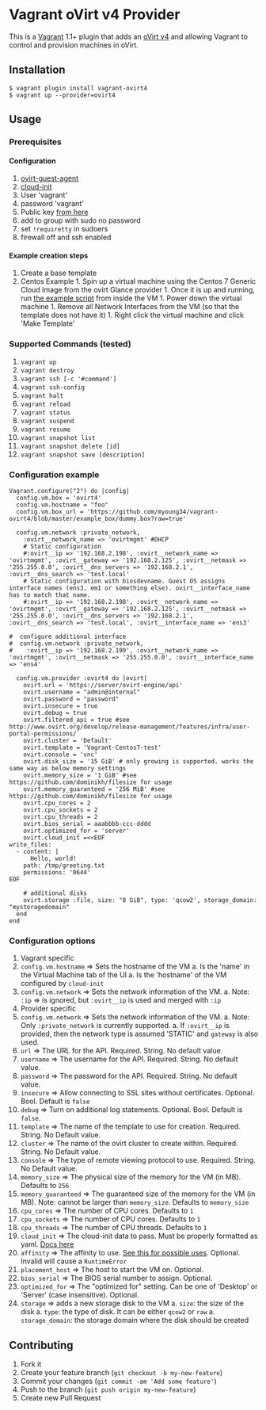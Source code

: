 # Vagrant oVirt v4 Provider

This is a [Vagrant](http://www.vagrantup.com) 1.1+ plugin that adds an
[oVirt v4](http://ovirt.org) and
allowing Vagrant to control and provision machines in oVirt.

## Installation

```
$ vagrant plugin install vagrant-ovirt4
$ vagrant up --provider=ovirt4
```

## Usage

### Prerequisites

#### Configuration

1. [ovirt-guest-agent](https://github.com/oVirt/ovirt-guest-agent)
1. [cloud-init](https://cloudinit.readthedocs.io/en/latest/)
1. User 'vagrant'
  1. password 'vagrant'
  1. Public key [from here](https://raw.githubusercontent.com/mitchellh/vagrant/master/keys/vagrant.pub)
  1. add to group with sudo no password
1. set `!requiretty` in sudoers
1. firewall off and ssh enabled

#### Example creation steps

1. Create a base template
  1. Centos Example
    1. Spin up a virtual machine using the Centos 7 Generic Cloud Image from the ovirt Glance provider
    1. Once it is up and running, run [the example script](tools/prepare_redhat_for_box.sh) from inside the VM
    1. Power down the virtual machine
    1. Remove all Network Interfaces from the VM (so that the template does not have it)
    1. Right click the virtual machine and click 'Make Template'

### Supported Commands (tested)

1. `vagrant up`
1. `vagrant destroy`
1. `vagrant ssh [-c '#command']`
1. `vagrant ssh-config`
1. `vagrant halt`
1. `vagrant reload`
1. `vagrant status`
1. `vagrant suspend`
1. `vagrant resume`
1. `vagrant snapshot list`
1. `vagrant snapshot delete [id]`
1. `vagrant snapshot save [description]`

### Configuration example

```
Vagrant.configure("2") do |config|
  config.vm.box = 'ovirt4'
  config.vm.hostname = "foo"
  config.vm.box_url = 'https://github.com/myoung34/vagrant-ovirt4/blob/master/example_box/dummy.box?raw=true'

  config.vm.network :private_network,
    :ovirt__network_name => 'ovirtmgmt' #DHCP
    # Static configuration
    #:ovirt__ip => '192.168.2.198', :ovirt__network_name => 'ovirtmgmt', :ovirt__gateway => '192.168.2.125', :ovirt__netmask => '255.255.0.0', :ovirt__dns_servers => '192.168.2.1', :ovirt__dns_search => 'test.local'
    # Static configuration with biosdevname. Guest OS assigns interface names (ens3, em1 or something else). ovirt__interface_name has to match that name.
    #:ovirt__ip => '192.168.2.198', :ovirt__network_name => 'ovirtmgmt', :ovirt__gateway => '192.168.2.125', :ovirt__netmask => '255.255.0.0', :ovirt__dns_servers => '192.168.2.1', :ovirt__dns_search => 'test.local', :ovirt__interface_name => 'ens3'

#  configure additional interface
#  config.vm.network :private_network,
#    :ovirt__ip => '192.168.2.199', :ovirt__network_name => 'ovirtmgmt', :ovirt__netmask => '255.255.0.0', :ovirt__interface_name => 'ens4'

  config.vm.provider :ovirt4 do |ovirt|
    ovirt.url = 'https://server/ovirt-engine/api'
    ovirt.username = "admin@internal"
    ovirt.password = "password"
    ovirt.insecure = true
    ovirt.debug = true
    ovirt.filtered_api = true #see http://www.ovirt.org/develop/release-management/features/infra/user-portal-permissions/
    ovirt.cluster = 'Default'
    ovirt.template = 'Vagrant-Centos7-test'
    ovirt.console = 'vnc'
    ovirt.disk_size = '15 GiB' # only growing is supported. works the same way as below memory settings
    ovirt.memory_size = '1 GiB' #see https://github.com/dominikh/filesize for usage
    ovirt.memory_guaranteed = '256 MiB' #see https://github.com/dominikh/filesize for usage
    ovirt.cpu_cores = 2
    ovirt.cpu_sockets = 2
    ovirt.cpu_threads = 2
    ovirt.bios_serial = aaabbbb-ccc-dddd
    ovirt.optimized_for = 'server'
    ovirt.cloud_init =<<EOF
write_files:
  - content: |
      Hello, world!
    path: /tmp/greeting.txt
    permissions: '0644'
EOF

    # additional disks
    ovirt.storage :file, size: "8 GiB", type: 'qcow2', storage_domain: "mystoragedomain"
  end
end
```

### Configuration options

1. Vagrant specific
  1. `config.vm.hostname` => Sets the hostname of the VM
    a. Is the 'name' in the Virtual Machine tab of the UI
    a. Is the 'hostname' of the VM configured by `cloud-init`
  1. `config.vm.network` => Sets the network information of the VM.
    a. Note: `:ip` => is ignored, but `:ovirt__ip` is used and merged with `:ip`
1. Provider specific
  1. `config.vm.network` => Sets the network information of the VM.
    a. Note: Only `:private_network` is currently supported.
    a. If `:ovirt__ip` is provided, then the network type is assumed 'STATIC' and `gateway` is also used.
  1. `url` =>  The URL for the API. Required. String. No default value.
  1. `username` => The username for the API. Required. String. No default value.
  1. `password` => The password for the API. Required. String. No default value.
  1. `insecure` => Allow connecting to SSL sites without certificates. Optional. Bool. Default is `false`
  1. `debug` => Turn on additional log statements. Optional. Bool. Default is `false`.
  1. `template` => The name of the template to use for creation. Required. String. No Default value.
  1. `cluster` => The name of the ovirt cluster to create within. Required. String. No Default value.
  1. `console` => The type of remote viewing protocol to use. Required. String. No Default value.
  1. `memory_size` => The physical size of the memory for the VM (in MB). Defaults to `256`
  1. `memory_guaranteed` => The guaranteed size of the memory for the VM (in MB). Note: cannot be larger than `memory_size`. Defaults to `memory_size`
  1. `cpu_cores` => The number of CPU cores. Defaults to `1`
  1. `cpu_sockets` => The number of CPU cores. Defaults to `1`
  1. `cpu_threads` => The number of CPU threads. Defaults to `1`
  1. `cloud_init` => The cloud-init data to pass. Must be properly formatted as yaml. [Docs here](http://cloudinit.readthedocs.io/en/latest/topics/examples.html)
  1. `affinity` =>  The affinity to use. [See this for possible uses](http://www.rubydoc.info/gems/ovirt-engine-sdk/OvirtSDK4/VmAffinity). Optional. Invalid will cause a `RuntimeError`
  1. `placement_host` => The host to start the VM on. Optional.
  1. `bios_serial` => The BIOS serial number to assign. Optional.
  1. `optimized_for` => The "optimized for" setting. Can be one of 'Desktop' or 'Server' (case insensitive). Optional.
  1. `storage` => adds a new storage disk to the VM
    a. `size`: the size of the disk
    a. `type`: the type of disk. It can be either `qcow2` or `raw`
    a. `storage_domain`: the storage domain where the disk should be created


## Contributing

1. Fork it
2. Create your feature branch (`git checkout -b my-new-feature`)
3. Commit your changes (`git commit -am 'Add some feature'`)
4. Push to the branch (`git push origin my-new-feature`)
5. Create new Pull Request
